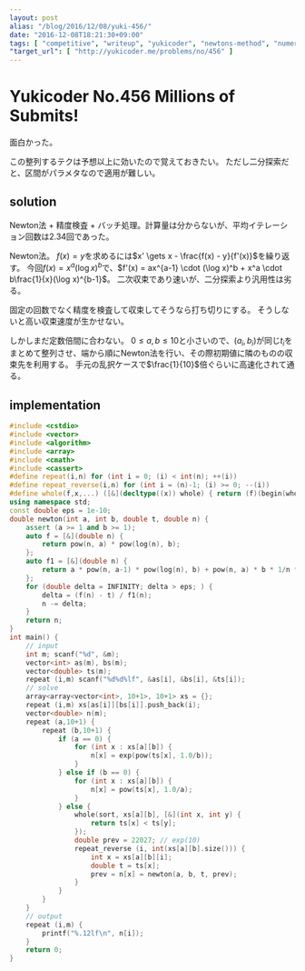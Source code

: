 ```yaml
---
layout: post
alias: "/blog/2016/12/08/yuki-456/"
date: "2016-12-08T18:21:30+09:00"
tags: [ "competitive", "writeup", "yukicoder", "newtons-method", "numerical-analysis", "batch" ]
"target_url": [ "http://yukicoder.me/problems/no/456" ]
---
```


# Yukicoder No.456 Millions of Submits!

面白かった。

この整列するテクは予想以上に効いたので覚えておきたい。
ただし二分探索だと、区間がパラメタなので適用が難しい。

## solution

Newton法 + 精度検査 + バッチ処理。計算量は分からないが、平均イテレーション回数は$2.34$回であった。

Newton法。
$f(x) = y$を求めるには$x' \gets x - \frac{f(x) - y}{f'(x)}$を繰り返す。
今回$f(x) = x^a(\log x)^b$で、$f'(x) = ax^{a-1} \cdot (\log x)^b + x^a \cdot b\frac{1}{x}(\log x)^{b-1}$。
二次収束であり速いが、二分探索より汎用性は劣る。

固定の回数でなく精度を検査して収束してそうなら打ち切りにする。
そうしないと高い収束速度が生かせない。

しかしまだ定数倍間に合わない。
$0 \le a, b \le 10$と小さいので、$(a_i, b_i)$が同じ$t_i$をまとめて整列させ、端から順にNewton法を行い、その際初期値に隣のものの収束先を利用する。
手元の乱択ケースで$\frac{1}{10}$倍ぐらいに高速化されて通る。

## implementation

``` c++
#include <cstdio>
#include <vector>
#include <algorithm>
#include <array>
#include <cmath>
#include <cassert>
#define repeat(i,n) for (int i = 0; (i) < int(n); ++(i))
#define repeat_reverse(i,n) for (int i = (n)-1; (i) >= 0; --(i))
#define whole(f,x,...) ([&](decltype((x)) whole) { return (f)(begin(whole), end(whole), ## __VA_ARGS__); })(x)
using namespace std;
const double eps = 1e-10;
double newton(int a, int b, double t, double n) {
    assert (a >= 1 and b >= 1);
    auto f = [&](double n) {
        return pow(n, a) * pow(log(n), b);
    };
    auto f1 = [&](double n) {
        return a * pow(n, a-1) * pow(log(n), b) + pow(n, a) * b * 1/n * pow(log(n), b-1);
    };
    for (double delta = INFINITY; delta > eps; ) {
        delta = (f(n) - t) / f1(n);
        n -= delta;
    }
    return n;
}
int main() {
    // input
    int m; scanf("%d", &m);
    vector<int> as(m), bs(m);
    vector<double> ts(m);
    repeat (i,m) scanf("%d%d%lf", &as[i], &bs[i], &ts[i]);
    // solve
    array<array<vector<int>, 10+1>, 10+1> xs = {};
    repeat (i,m) xs[as[i]][bs[i]].push_back(i);
    vector<double> n(m);
    repeat (a,10+1) {
        repeat (b,10+1) {
            if (a == 0) {
                for (int x : xs[a][b]) {
                    n[x] = exp(pow(ts[x], 1.0/b));
                }
            } else if (b == 0) {
                for (int x : xs[a][b]) {
                    n[x] = pow(ts[x], 1.0/a);
                }
            } else {
                whole(sort, xs[a][b], [&](int x, int y) {
                    return ts[x] < ts[y];
                });
                double prev = 22027; // exp(10)
                repeat_reverse (i, int(xs[a][b].size())) {
                    int x = xs[a][b][i];
                    double t = ts[x];
                    prev = n[x] = newton(a, b, t, prev);
                }
            }
        }
    }
    // output
    repeat (i,m) {
        printf("%.12lf\n", n[i]);
    }
    return 0;
}
```
